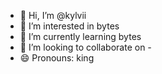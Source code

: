 - 👋 Hi, I’m @kylvii
- 👀 I’m interested in bytes
- 🌱 I’m currently learning bytes
- 💞️ I’m looking to collaborate on _-_
- 😄 Pronouns: king

<!---
kylvii/kylvii is a ✨ special ✨ repository because its `README.md` (this file) appears on your GitHub profile.
You can click the Preview link to take a look at your changes.
--->
